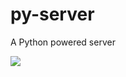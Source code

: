 # py-server
A Python powered server

<img src="https://github.com/sharma1612harshit/other/raw/master/pyserver.png">

